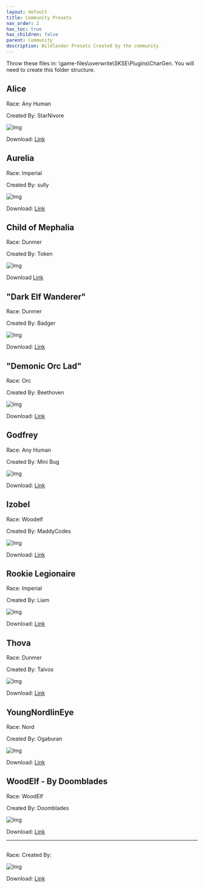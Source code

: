```yaml
---
layout: default
title: Community Presets
nav_order: 2
has_toc: true
has_children: false
parent: Community
description: Wildlander Presets Created by the community.
---
```


Throw these files in: \game-files\overwrite\SKSE\Plugins\CharGen.  You will need to create this folder structure.

## Alice

Race: Any Human

Created By: StarNivore

![Img](https://cdn.discordapp.com/attachments/1000438888701104190/1028541744696008734/ScreenShot274.png?width=783&height=780)

Download: [Link](https://cdn.discordapp.com/attachments/1000438888701104190/1028541744255606784/Alice.jslot)


## Aurelia

Race: Imperial

Created By: sully

![Img](https://cdn.discordapp.com/attachments/1000438888701104190/1022863910686171156/unknown.png?width=783&height=780)

Download: [Link](https://cdn.discordapp.com/attachments/1000438888701104190/1022863910992363590/Female_Imperial_Aurelia.jslot)

## Child of Mephalia

Race: Dunmer

Created By: Token

![Img](https://media.discordapp.net/attachments/1000438888701104190/1016519057014521888/Naryu.png?width=783&height=780)

Download [Link](https://cdn.discordapp.com/attachments/1000438888701104190/1016519156285321317/child_of_mephala.jslot)

## "Dark Elf Wanderer"


Race: Dunmer

Created By: Badger

![Img](https://media.discordapp.net/attachments/1000438888701104190/1049718829808369774/enb2022_12_1_15_15_35.png?width=783&height=780)

Download: [Link](https://cdn.discordapp.com/attachments/1000438888701104190/1049718828365533247/DarkElfWanderer.rar)


## "Demonic Orc Lad"

Race: Orc

Created By: Beethoven

![Img](https://media.discordapp.net/attachments/1000438888701104190/1029376040713334814/unknown.png?width=783&height=780)

Download: [Link](https://cdn.discordapp.com/attachments/1000438888701104190/1029375967468212285/Demonic_Orc_Lad.jslot)

## Godfrey

Race: Any Human

Created By: Mini Bug

![Img](https://media.discordapp.net/attachments/529798729020997676/1042806218755944488/Yeah_Yeah.jpg)

Download: [Link](https://cdn.discordapp.com/attachments/1000438888701104190/1042805910990503987/Godfrey.jslot)

## Izobel

Race: Woodelf

Created By: MaddyCodes

![Img](https://cdn.discordapp.com/attachments/1000438888701104190/1024818636583604274/unknown.png?width=783&height=780)

Download: [Link](https://cdn.discordapp.com/attachments/1000438888701104190/1024818636906569819/Izobel.jslot)

## Rookie Legionaire

Race: Imperial

Created By: Liam

![Img](https://media.discordapp.net/attachments/1000438888701104190/1031596249390010368/ScreenShot275.png?width=757&height=780)

Download: [Link](https://cdn.discordapp.com/attachments/1000438888701104190/1031595926185316372/Imperial_Male_-_Rookie_Legionnaire.jslot)

## Thova

Race: Dunmer

Created By: Talvos

![Img](https://media.discordapp.net/attachments/1000438888701104190/1048652252140806294/enb2022_12_3_18_29_05.png?width=751&height=780)

Download: [Link](https://cdn.discordapp.com/attachments/1000438888701104190/1048651214549692426/Thova_Dunmer.jslot)

## YoungNordlinEye

Race: Nord

Created By: Ogaburan

![Img](https://media.discordapp.net/attachments/1000438888701104190/1042417221131059220/ScreenShot2861.png?width=827&height=780)

Download: [Link](https://cdn.discordapp.com/attachments/1000438888701104190/1042416997054545940/YoungNordlinEye.jslot)


## WoodElf - By Doomblades

Race: WoodElf

Created By: Doomblades 

![Img](https://cdn.discordapp.com/attachments/1000438888701104190/1014234791996035182/unknown.png?width=783&height=780)

Download: [Link](https://cdn.discordapp.com/attachments/1000438888701104190/1014234791471755366/DoomBlades_Male_Wood_Elf_for_Wildlander.rar)



-----

## 

Race: 
Created By: 

![Img](?width=783&height=780)

Download: [Link]()